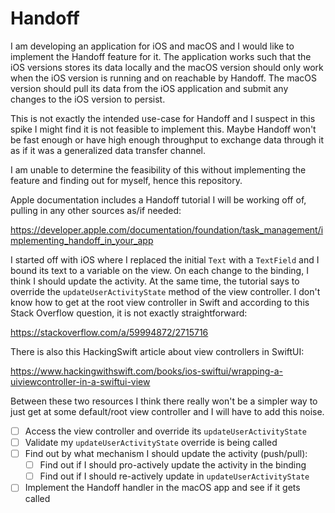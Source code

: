 # Handoff

I am developing an application for iOS and macOS and I would like to implement
the Handoff feature for it. The application works such that the iOS versions
stores its data locally and the macOS version should only work when the iOS
version is running and on reachable by Handoff. The macOS version should pull
its data from the iOS application and submit any changes to the iOS version to
persist.

This is not exactly the intended use-case for Handoff and I suspect in this
spike I might find it is not feasible to implement this. Maybe Handoff won't be
fast enough or have high enough throughput to exchange data through it as if it
was a generalized data transfer channel.

I am unable to determine the feasibility of this without implementing the
feature and finding out for myself, hence this repository.

Apple documentation includes a Handoff tutorial I will be working off of,
pulling in any other sources as/if needed:

https://developer.apple.com/documentation/foundation/task_management/implementing_handoff_in_your_app

I started off with iOS where I replaced the initial `Text` with a `TextField`
and I bound its text to a variable on the view. On each change to the binding, I
think I should update the activity. At the same time, the tutorial says to
override the `updateUserActivityState` method of the view controller. I don't
know how to get at the root view controller in Swift and according to this
Stack Overflow question, it is not exactly straightforward:

https://stackoverflow.com/a/59994872/2715716

There is also this HackingSwift article about view controllers in SwiftUI:

https://www.hackingwithswift.com/books/ios-swiftui/wrapping-a-uiviewcontroller-in-a-swiftui-view

Between these two resources I think there really won't be a simpler way to just
get at some default/root view controller and I will have to add this noise.

- [ ] Access the view controller and override its `updateUserActivityState`
- [ ] Validate my `updateUserActivityState` override is being called
- [ ] Find out by what mechanism I should update the activity (push/pull):
  - [ ] Find out if I should pro-actively update the activity in the binding
  - [ ] Find out if I should re-actively update in `updateUserActivityState`
- [ ] Implement the Handoff handler in the macOS app and see if it gets called
